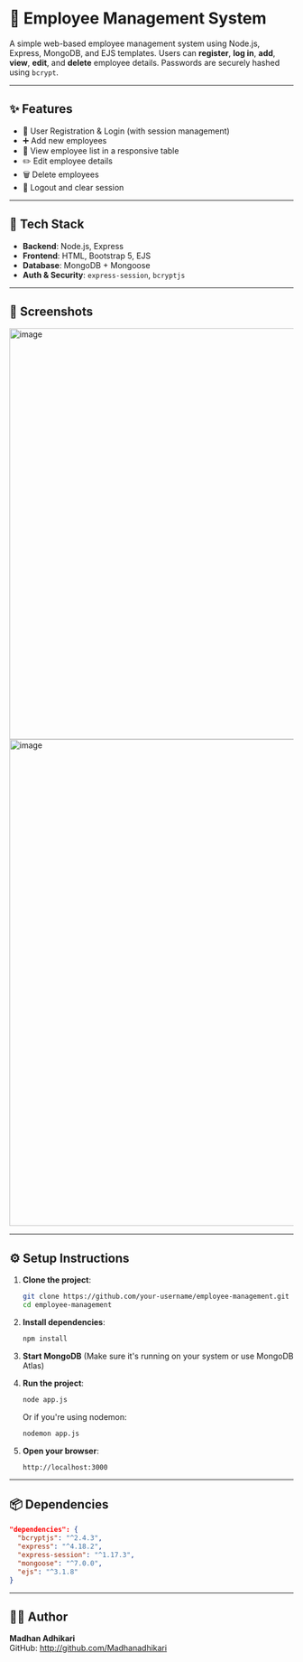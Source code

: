 
# 🧾 Employee Management System

A simple web-based employee management system using Node.js, Express, MongoDB, and EJS templates. Users can **register**, **log in**, **add**, **view**, **edit**, and **delete** employee details. Passwords are securely hashed using `bcrypt`.

---

## ✨ Features

- 🔐 User Registration & Login (with session management)
- ➕ Add new employees
- 📄 View employee list in a responsive table
- ✏️ Edit employee details
- 🗑️ Delete employees
- 🧼 Logout and clear session

---

## 🧰 Tech Stack

- **Backend**: Node.js, Express
- **Frontend**: HTML, Bootstrap 5, EJS
- **Database**: MongoDB + Mongoose
- **Auth & Security**: `express-session`, `bcryptjs`

---
## 📸 Screenshots
<img width="1212" height="728" alt="image" src="https://github.com/user-attachments/assets/90fc061e-cc53-4b81-b683-d7341062bc1a" />
<img width="1912" height="862" alt="image" src="https://github.com/user-attachments/assets/6ebd465c-12b1-429e-9ed9-c28139170ea3" />




---
## ⚙️ Setup Instructions

1. **Clone the project**:
   ```bash
   git clone https://github.com/your-username/employee-management.git
   cd employee-management
   ```

2. **Install dependencies**:
   ```bash
   npm install
   ```

3. **Start MongoDB** (Make sure it's running on your system or use MongoDB Atlas)

4. **Run the project**:
   ```bash
   node app.js
   ```
   Or if you're using nodemon:
   ```bash
   nodemon app.js
   ```

5. **Open your browser**:
   ```
   http://localhost:3000
   ```

---

## 📦 Dependencies

```json
"dependencies": {
  "bcryptjs": "^2.4.3",
  "express": "^4.18.2",
  "express-session": "^1.17.3",
  "mongoose": "^7.0.0",
  "ejs": "^3.1.8"
}
```

---

## 🙋‍♂️ Author

**Madhan Adhikari**  
GitHub: http://github.com/Madhanadhikari
